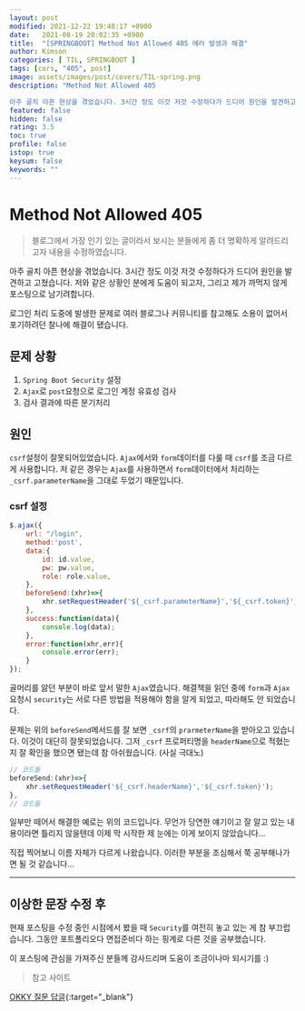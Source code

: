 ```yaml
---
layout: post
modified: 2021-12-22 19:48:17 +0900
date:   2021-08-19 20:02:35 +0900
title:  "[SPRINGBOOT] Method Not Allowed 405 에러 발생과 해결"
author: Kimson
categories: [ TIL, SPRINGBOOT ]
tags: [cors, "405", post]
image: assets/images/post/covers/TIL-spring.png
description: "Method Not Allowed 405

아주 골치 아픈 현상을 겪었습니다. 3시간 정도 이것 저것 수정하다가 드디어 원인을 발견하고 고쳤습니다. 저와 같은 상황인 분에게 도움이 되고자, 그리고 제가 까먹지 않게 포스팅으로 남기려합니다."
featured: false
hidden: false
rating: 3.5
toc: true
profile: false
istop: true
keysum: false
keywords: ""
---
```


# Method Not Allowed 405

> 블로그에서 가장 인기 있는 글이라서 보시는 분들에게 좀 더 명확하게 알려드리고자 내용을 수정하였습니다.

아주 골치 아픈 현상을 겪었습니다. 3시간 정도 이것 저것 수정하다가 드디어 원인을 발견하고 고쳤습니다. 저와 같은 상황인 분에게 도움이 되고자, 그리고 제가 까먹지 않게 포스팅으로 남기려합니다.

로그인 처리 도중에 발생한 문제로 여러 블로그나 커뮤니티를 참고해도 소용이 없어서 포기하려던 찰나에 해결이 됐습니다.

## 문제 상황

1. `Spring Boot Security` 설정
2. `Ajax`로 `post`요청으로 로그인 계정 유효성 검사
3. 검사 결과에 따른 분기처리

## 원인

`csrf`설정이 잘못되어있었습니다. `Ajax`에서와 `form`데이터를 다룰 때 `csrf`를 조금 다르게 사용합니다. 저 같은 경우는 `Ajax`를 사용하면서 `form`데이터에서 처리하는 `_csrf.parameterName`을 그대로 두었기 때문입니다.

### csrf 설정

```javascript
$.ajax({
    url: "/login",
    method:'post',
    data:{
        id: id.value,
        pw: pw.value,
        role: role.value,
    },
    beforeSend:(xhr)=>{
        xhr.setRequestHeader('${_csrf.parameterName}','${_csrf.token}')
    },
    success:function(data){
        console.log(data);
    },
    error:function(xhr,err){
        console.error(err);
    }
});
```

골머리를 앓던 부분이 바로 앞서 말한 `Ajax`였습니다. 해결책을 읽던 중에 `form`과 `Ajax`요청시 `security`는 서로 다른 방법을 적용해야 함을 알게 되었고, 따라해도 안 되었습니다.

문제는 위의 `beforeSend`메서드를 잘 보면 `_csrf`의 `prarmeterName`을 받아오고 있습니다. 이것이 대단히 잘못되었습니다. 그저 `_csrf` 프로퍼티명을 `headerName`으로 적혔는지 잘 확인을 했으면 됐는데 참 아쉬웠습니다. (사실 극대노)

```javascript
// 코드들
beforeSend:(xhr)=>{
    xhr.setRequestHeader('${_csrf.headerName}','${_csrf.token}');
},
// 코드들
```

일부만 떼어서 해결한 예로는 위의 코드입니다. 무언가 당연한 얘기이고 잘 알고 있는 내용이라면 틀리지 않을텐데 이제 막 시작한 제 눈에는 이게 보이지 않았습니다...

직접 찍어보니 이름 자체가 다르게 나왔습니다. 이러한 부분을 조심해서 쭉 공부해나가면 될 것 같습니다...

-----

## 이상한 문장 수정 후

현재 포스팅을 수정 중인 시점에서 봤을 때 `Security`를 여전히 놓고 있는 게 참 부끄럽습니다. 그동안 포트폴리오다 면접준비다 하는 핑계로 다른 것을 공부했습니다.

이 포스팅에 관심을 가져주신 분들께 감사드리며 도움이 조금이나마 되시기를 :)

> 참고 사이트

[OKKY 질문 답글](https://okky.kr/article/487431){:target="_blank"}